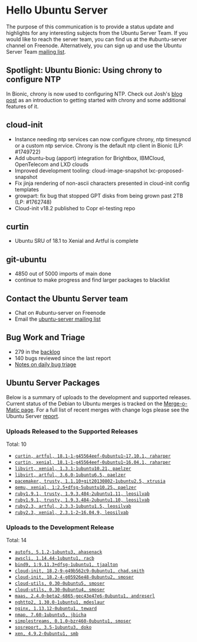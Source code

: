 # Hello Ubuntu Server

The purpose of this communication is to provide a status update and
highlights for any interesting subjects from the Ubuntu Server Team. If
you would like to reach the server team, you can find us at
the #ubuntu-server channel on Freenode. Alternatively, you can sign up
and use the Ubuntu Server Team [mailing list](https://lists.ubuntu.com/mailman/listinfo/ubuntu-server).

## Spotlight: Ubuntu Bionic: Using chrony to configure NTP

In Bionic, chrony is now used to configuring NTP. Check out Josh's [blog post](https://insights.ubuntu.com/2018/04/09/ubuntu-bionic-using-chrony-to-configure-ntp) as an introduction to getting started with chrony and some additional features of it.

## cloud-init

- Instance needing ntp services can now configure chrony, ntp timesyncd or a custom ntp service. Chrony is the default ntp client in Bionic (LP: #1749722)
- Add ubuntu-bug (apport) integration for Brightbox, IBMCloud, OpenTelecom and LXD clouds
- Improved development tooling: cloud-image-snapshot lxc-proposed-snapshot
- Fix jinja rendering of non-ascii characters presented in cloud-init config templates
- growpart: fix bug that stopped GPT disks from being grown past 2TB (LP: #1762748)
- Cloud-init v18.2 published to Copr el-testing repo

## curtin

- Ubuntu SRU of 18.1 to Xenial and Artful is complete

## git-ubuntu

- 4850 out of 5000 imports of main done
- continue to make progress and find larger packages to blacklist

## Contact the Ubuntu Server team

- Chat on #ubuntu-server on Freenode
- Email the [ubuntu-server mailing list](https://lists.ubuntu.com/mailman/listinfo/ubuntu-server)

## Bug Work and Triage

- 279 in the [backlog]('https://bugs.launchpad.net/~ubuntu-server/+subscribedbugs)
- 140 bugs reviewed since the last report
- [Notes on daily bug triage](https://wiki.ubuntu.com/ServerTeam/KnowledgeBase#Bug_Triage)

## Ubuntu Server Packages

Below is a summary of uploads to the development and supported
releases. Current status of the Debian to Ubuntu merges is tracked on
the [Merge-o-Matic page](https://merges.ubuntu.com/main.html). For a
full list of recent merges with change logs please see the Ubuntu
Server [report](http://reqorts.qa.ubuntu.com/reports/ubuntu-server/merges.html).

### Uploads Released to the Supported Releases

Total: 10

- [`curtin, artful, 18.1-1-g45564eef-0ubuntu1~17.10.1, raharper`](https://launchpad.net/ubuntu/+source/curtin/18.1-1-g45564eef-0ubuntu1~17.10.1)
- [`curtin, xenial, 18.1-1-g45564eef-0ubuntu1~16.04.1, raharper`](https://launchpad.net/ubuntu/+source/curtin/18.1-1-g45564eef-0ubuntu1~16.04.1)
- [`libvirt, xenial, 1.3.1-1ubuntu10.21, paelzer`](https://launchpad.net/ubuntu/+source/libvirt/1.3.1-1ubuntu10.21)
- [`libvirt, artful, 3.6.0-1ubuntu6.5, paelzer`](https://launchpad.net/ubuntu/+source/libvirt/3.6.0-1ubuntu6.5)
- [`pacemaker, trusty, 1.1.10+git20130802-1ubuntu2.5, xtrusia`](https://launchpad.net/ubuntu/+source/pacemaker/1.1.10+git20130802-1ubuntu2.5)
- [`qemu, xenial, 1:2.5+dfsg-5ubuntu10.25, paelzer`](https://launchpad.net/ubuntu/+source/qemu/1:2.5+dfsg-5ubuntu10.25)
- [`ruby1.9.1, trusty, 1.9.3.484-2ubuntu1.11, leosilvab`](https://launchpad.net/ubuntu/+source/ruby1.9.1/1.9.3.484-2ubuntu1.11)
- [`ruby1.9.1, trusty, 1.9.3.484-2ubuntu1.10, leosilvab`](https://launchpad.net/ubuntu/+source/ruby1.9.1/1.9.3.484-2ubuntu1.10)
- [`ruby2.3, artful, 2.3.3-1ubuntu1.5, leosilvab`](https://launchpad.net/ubuntu/+source/ruby2.3/2.3.3-1ubuntu1.5)
- [`ruby2.3, xenial, 2.3.1-2~16.04.9, leosilvab`](https://launchpad.net/ubuntu/+source/ruby2.3/2.3.1-2~16.04.9)

### Uploads to the Development Release

Total: 14

- [`autofs, 5.1.2-1ubuntu3, ahasenack`](https://launchpad.net/ubuntu/+source/autofs/5.1.2-1ubuntu3)
- [`awscli, 1.14.44-1ubuntu1, racb`](https://launchpad.net/ubuntu/+source/awscli/1.14.44-1ubuntu1)
- [`bind9, 1:9.11.3+dfsg-1ubuntu1, tjaalton`](https://launchpad.net/ubuntu/+source/bind9/1:9.11.3+dfsg-1ubuntu1)
- [`cloud-init, 18.2-9-g49b562c9-0ubuntu1, chad.smith`](https://launchpad.net/ubuntu/+source/cloud-init/18.2-9-g49b562c9-0ubuntu1)
- [`cloud-init, 18.2-4-g05926e48-0ubuntu2, smoser`](https://launchpad.net/ubuntu/+source/cloud-init/18.2-4-g05926e48-0ubuntu2)
- [`cloud-utils, 0.30-0ubuntu5, smoser`](https://launchpad.net/ubuntu/+source/cloud-utils/0.30-0ubuntu5)
- [`cloud-utils, 0.30-0ubuntu4, smoser`](https://launchpad.net/ubuntu/+source/cloud-utils/0.30-0ubuntu4)
- [`maas, 2.4.0~beta2-6865-gec43e47e6-0ubuntu1, andreserl`](https://launchpad.net/ubuntu/+source/maas/2.4.0~beta2-6865-gec43e47e6-0ubuntu1)
- [`nghttp2, 1.30.0-1ubuntu1, mdeslaur`](https://launchpad.net/ubuntu/+source/nghttp2/1.30.0-1ubuntu1)
- [`nginx, 1.13.12-0ubuntu1, teward`](https://launchpad.net/ubuntu/+source/nginx/1.13.12-0ubuntu1)
- [`nmap, 7.60-1ubuntu5, jbicha`](https://launchpad.net/ubuntu/+source/nmap/7.60-1ubuntu5)
- [`simplestreams, 0.1.0~bzr460-0ubuntu1, smoser`](https://launchpad.net/ubuntu/+source/simplestreams/0.1.0~bzr460-0ubuntu1)
- [`sosreport, 3.5-1ubuntu3, doko`](https://launchpad.net/ubuntu/+source/sosreport/3.5-1ubuntu3)
- [`xen, 4.9.2-0ubuntu1, smb`](https://launchpad.net/ubuntu/+source/xen/4.9.2-0ubuntu1)
